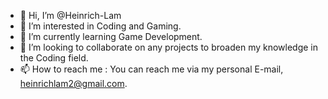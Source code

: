 - 👋 Hi, I’m @Heinrich-Lam
- 👀 I’m interested in Coding and Gaming.
- 🌱 I’m currently learning Game Development.
- 💞️ I’m looking to collaborate on any projects to broaden my knowledge in the Coding field.
- 📫 How to reach me : You can reach me via my personal E-mail, heinrichlam2@gmail.com.

<!---
Heinrich-Lam/Heinrich-Lam is a ✨ special ✨ repository because its `README.md` (this file) appears on your GitHub profile.
You can click the Preview link to take a look at your changes.
--->
